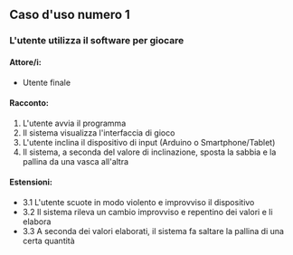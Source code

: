 ## Caso d'uso numero 1
### L'utente utilizza il software per giocare
#### Attore/i:
+ Utente finale

#### Racconto:
1. L'utente avvia il programma
2. Il sistema visualizza l'interfaccia di gioco
3. L'utente inclina il dispositivo di input (Arduino o Smartphone/Tablet)
4. Il sistema, a seconda del valore di inclinazione, sposta la sabbia e la pallina da una vasca all'altra

#### Estensioni:
+ 3.1 L'utente scuote in modo violento e improvviso il dispositivo
+ 3.2 Il sistema rileva un cambio improvviso e repentino dei valori e li elabora
+ 3.3 A seconda dei valori elaborati, il sistema fa saltare la pallina di una certa quantità
